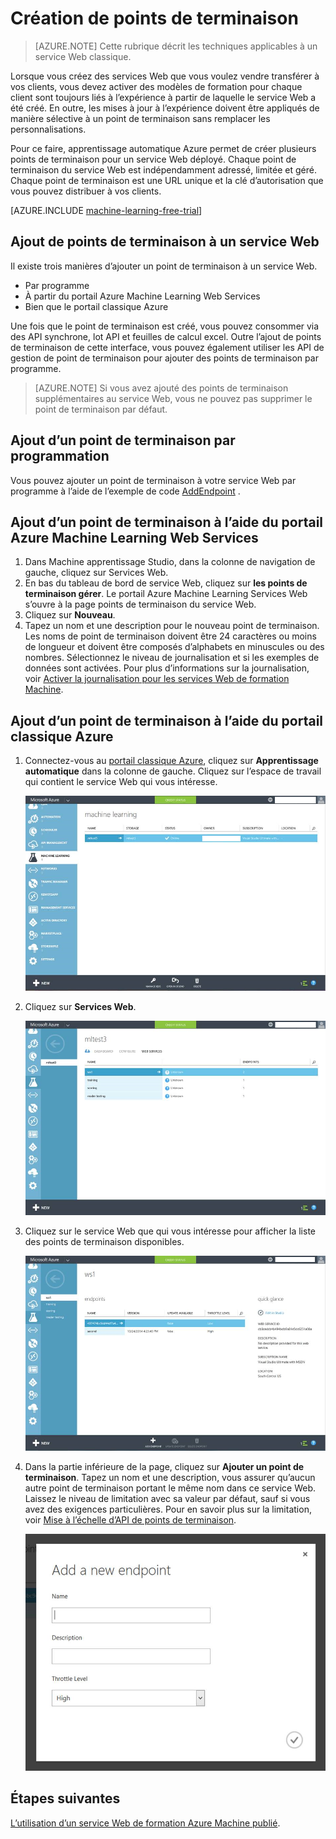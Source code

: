 <properties
    pageTitle="Création de points de terminaison de service Web dans l’apprentissage automatique | Microsoft Azure"
    description="Création de points de terminaison de service Web dans l’apprentissage automatique Azure"
    services="machine-learning"
    documentationCenter=""
    authors="hiteshmadan"
    manager="padou"
    editor="cgronlun"/>

<tags
    ms.service="machine-learning"
    ms.devlang="multiple"
    ms.topic="article"
    ms.tgt_pltfrm="na"
    ms.workload="tbd"
    ms.date="10/04/2016"
    ms.author="himad"/>


# <a name="creating-endpoints"></a>Création de points de terminaison

>[AZURE.NOTE] Cette rubrique décrit les techniques applicables à un service Web classique.

Lorsque vous créez des services Web que vous voulez vendre transférer à vos clients, vous devez activer des modèles de formation pour chaque client sont toujours liés à l’expérience à partir de laquelle le service Web a été créé. En outre, les mises à jour à l’expérience doivent être appliqués de manière sélective à un point de terminaison sans remplacer les personnalisations.

Pour ce faire, apprentissage automatique Azure permet de créer plusieurs points de terminaison pour un service Web déployé. Chaque point de terminaison du service Web est indépendamment adressé, limitée et géré. Chaque point de terminaison est une URL unique et la clé d’autorisation que vous pouvez distribuer à vos clients.

[AZURE.INCLUDE [machine-learning-free-trial](../../includes/machine-learning-free-trial.md)]

## <a name="adding-endpoints-to-a-web-service"></a>Ajout de points de terminaison à un service Web

Il existe trois manières d’ajouter un point de terminaison à un service Web.

* Par programme
* À partir du portail Azure Machine Learning Web Services
* Bien que le portail classique Azure

Une fois que le point de terminaison est créé, vous pouvez consommer via des API synchrone, lot API et feuilles de calcul excel. Outre l’ajout de points de terminaison de cette interface, vous pouvez également utiliser les API de gestion de point de terminaison pour ajouter des points de terminaison par programme.

 >[AZURE.NOTE] Si vous avez ajouté des points de terminaison supplémentaires au service Web, vous ne pouvez pas supprimer le point de terminaison par défaut.

## <a name="adding-an-endpoint-programmatically"></a>Ajout d’un point de terminaison par programmation

Vous pouvez ajouter un point de terminaison à votre service Web par programme à l’aide de l’exemple de code [AddEndpoint](https://github.com/raymondlaghaeian/AML_EndpointMgmt/blob/master/Program.cs) .

## <a name="adding-an-endpoint-using-the-azure-machine-learning-web-services-portal"></a>Ajout d’un point de terminaison à l’aide du portail Azure Machine Learning Web Services

1. Dans Machine apprentissage Studio, dans la colonne de navigation de gauche, cliquez sur Services Web.
2. En bas du tableau de bord de service Web, cliquez sur **les points de terminaison gérer**. Le portail Azure Machine Learning Services Web s’ouvre à la page points de terminaison du service Web.
3. Cliquez sur **Nouveau**.
4. Tapez un nom et une description pour le nouveau point de terminaison. Les noms de point de terminaison doivent être 24 caractères ou moins de longueur et doivent être composés d’alphabets en minuscules ou des nombres. Sélectionnez le niveau de journalisation et si les exemples de données sont activées. Pour plus d’informations sur la journalisation, voir [Activer la journalisation pour les services Web de formation Machine](machine-learning-web-services-logging.md).

## <a name="adding-an-endpoint-using-the-azure-classic-portal"></a>Ajout d’un point de terminaison à l’aide du portail classique Azure


1. Connectez-vous au [portail classique Azure](http://manage.windowsazure.com), cliquez sur **Apprentissage automatique** dans la colonne de gauche. Cliquez sur l’espace de travail qui contient le service Web qui vous intéresse.

    ![Accédez à l’espace de travail](./media/machine-learning-create-endpoint/figure-1.png)

2. Cliquez sur **Services Web**.

    ![Accéder aux services Web](./media/machine-learning-create-endpoint/figure-2.png)

3. Cliquez sur le service Web que qui vous intéresse pour afficher la liste des points de terminaison disponibles.

    ![Naviguez jusqu’au point de terminaison](./media/machine-learning-create-endpoint/figure-3.png)

4. Dans la partie inférieure de la page, cliquez sur **Ajouter un point de terminaison**. Tapez un nom et une description, vous assurer qu’aucun autre point de terminaison portant le même nom dans ce service Web. Laissez le niveau de limitation avec sa valeur par défaut, sauf si vous avez des exigences particulières. Pour en savoir plus sur la limitation, voir [Mise à l’échelle d’API de points de terminaison](machine-learning-scaling-webservice.md).

    ![Créer le point de terminaison](./media/machine-learning-create-endpoint/figure-4.png)

## <a name="next-steps"></a>Étapes suivantes

[L’utilisation d’un service Web de formation Azure Machine publié](machine-learning-consume-web-services.md).
